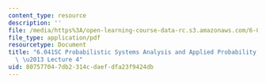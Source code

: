 ```yaml
---
content_type: resource
description: ''
file: /media/https%3A/open-learning-course-data-rc.s3.amazonaws.com/6-041sc-probabilistic-systems-analysis-and-applied-probability-fall-2013/807577047db2314cdaefdfa23f9424db_MIT6_041SCF13_lec04_300k.pdf
file_type: application/pdf
resourcetype: Document
title: "6.041SC Probabilistic Systems Analysis and Applied Probability, Fall 2013Transcript\
  \ \u2013 Lecture 4"
uid: 80757704-7db2-314c-daef-dfa23f9424db
---
```

